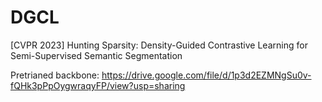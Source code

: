 # DGCL
[CVPR 2023] Hunting Sparsity: Density-Guided Contrastive Learning for Semi-Supervised Semantic Segmentation

Pretrianed backbone: https://drive.google.com/file/d/1p3d2EZMNgSu0v-fQHk3pPpOygwraqyFP/view?usp=sharing
